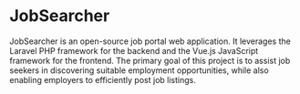 # JobSearcher
JobSearcher is an open-source job portal web application. It leverages the Laravel PHP framework for the backend and the Vue.js JavaScript framework for the frontend. The primary goal of this project is to assist job seekers in discovering suitable employment opportunities, while also enabling employers to efficiently post job listings.
